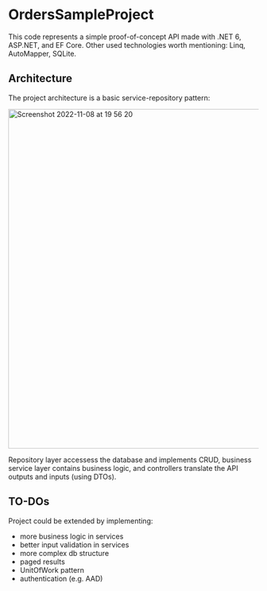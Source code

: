 # OrdersSampleProject

This code represents a simple proof-of-concept API made with .NET 6, ASP.NET, and EF Core. 
Other used technologies worth mentioning: Linq, AutoMapper, SQLite.

## Architecture
The project architecture is a basic service-repository pattern:

<img width="683" alt="Screenshot 2022-11-08 at 19 56 20" src="https://user-images.githubusercontent.com/11898337/200651438-2635364e-317a-4ad3-9b43-dddb63226a2a.png">

Repository layer accessess the database and implements CRUD, business service layer contains business logic, and controllers translate the API outputs and inputs (using DTOs).    

## TO-DOs
Project could be extended by implementing:
 - more business logic in services
 - better input validation in services
 - more complex db structure
 - paged results
 - UnitOfWork pattern
 - authentication (e.g. AAD)


